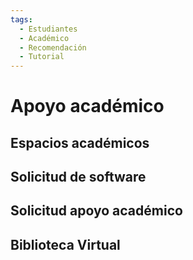 ```yaml
---
tags:
  - Estudiantes
  - Académico
  - Recomendación
  - Tutorial
---
```


# Apoyo académico

## Espacios académicos

## Solicitud de software

## Solicitud apoyo académico

## Biblioteca Virtual
